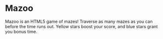 # Mazoo

Mazoo is an HTML5 game of mazes! Traverse as many mazes as you can before the time runs out. Yellow stars boost your score, and blue stars grant you bonus time.
